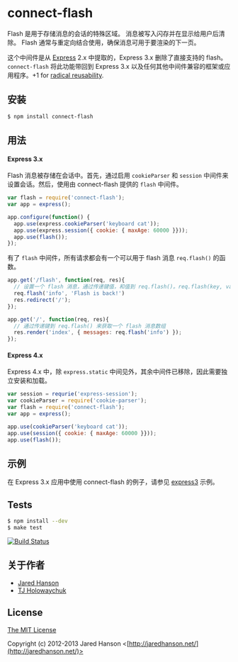 # connect-flash

Flash 是用于存储消息的会话的特殊区域。 消息被写入闪存并在显示给用户后清除。
Flash 通常与重定向结合使用，确保消息可用于要渲染的下一页。

这个中间件是从 [Express](http://expressjs.com/) 2.x 中提取的，Express 3.x 删除了直接支持的 flash。 `connect-flash` 将此功能带回到 Express 3.x 以及任何其他中间件兼容的框架或应用程序。+1 for [radical reusability](http://substack.net/posts/b96642/the-node-js-aesthetic).

## 安装

```bash
$ npm install connect-flash
```

## 用法

#### Express 3.x

Flash 消息被存储在会话中。首先，通过启用 `cookieParser` 和 `session` 中间件来设置会话。然后，使用由 connect-flash 提供的 `flash` 中间件。

```javascript
var flash = require('connect-flash');
var app = express();

app.configure(function() {
  app.use(express.cookieParser('keyboard cat'));
  app.use(express.session({ cookie: { maxAge: 60000 }}));
  app.use(flash());
});
```

有了 `flash` 中间件，所有请求都会有一个可以用于 flash 消息 `req.flash()` 的函数。

```javascript
app.get('/flash', function(req, res){
  // 设置一个 flash 消息，通过传递键值，和值到 req.flash()。req.flash(key, value)
  req.flash('info', 'Flash is back!')
  res.redirect('/');
});

app.get('/', function(req, res){
  // 通过传递键到 req.flash() 来获取一个 flash 消息数组
  res.render('index', { messages: req.flash('info') });
});
```

#### Express 4.x

Express 4.x 中，除 `express.static` 中间见外，其余中间件已移除，因此需要独立安装和加载。

```js
var session = requrie('express-session');
var cookieParser = require('cookie-parser');
var flash = require('connect-flash');
var app = express();

app.use(cookieParser('keyboard cat'));
app.use(session({ cookie: { maxAge: 60000 }}));
app.use(flash());
```

## 示例

在  Express 3.x 应用中使用 connect-flash 的例子，请参见 [express3](https://github.com/jaredhanson/connect-flash/tree/master/examples/express3)
示例。

## Tests

```bash
$ npm install --dev
$ make test
```

[![Build Status](https://secure.travis-ci.org/jaredhanson/connect-flash.png)](http://travis-ci.org/jaredhanson/connect-flash)

## 关于作者

  - [Jared Hanson](http://github.com/jaredhanson)
  - [TJ Holowaychuk](https://github.com/visionmedia)

## License

[The MIT License](http://opensource.org/licenses/MIT)

Copyright (c) 2012-2013 Jared Hanson <[http://jaredhanson.net/](http://jaredhanson.net/)>
